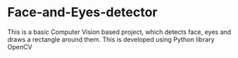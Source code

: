 # Face-and-Eyes-detector
This is a basic Computer Vision based project, which detects face, eyes and draws a rectangle around them. This is developed using Python library OpenCV
